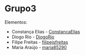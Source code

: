 # Grupo3

Elementos:

* Constança Elias - [ConstancaElias](https://github.com/ConstancaElias)
* Diogo Rio - [DiogoRio](https://github.com/DiogoRio)
* Filipe Freitas - [filipejsfreitas](https://github.com/filipejsfreitas)
* Maria Araújo - [maria85290](https://github.com/maria85290)